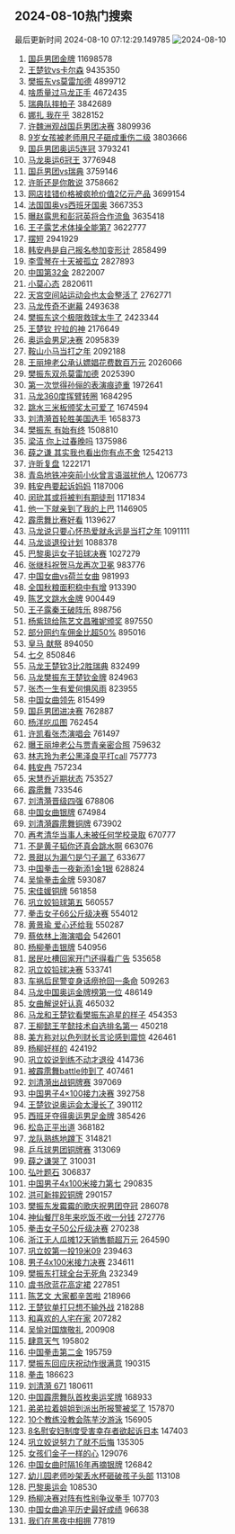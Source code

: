 ## 2024-08-10热门搜索 
最后更新时间 2024-08-10 07:12:29.149785 
![2024-08-10](https://imgs-storage.s3.us-east-005.backblazeb2.com/20240810/2024-08-10.png?versionId=4_z8fbbed132d73df8689c40f13_f111baeb4bebfa353_d20240809_m231228_c005_v0501002_t0010_u01723245148645) 
1. [国乒男团金牌](https://s.weibo.com/weibo?q=%23%E5%9B%BD%E4%B9%92%E7%94%B7%E5%9B%A2%E9%87%91%E7%89%8C%23&t=31&band_rank=1&Refer=top) 11698578
1. [王楚钦vs卡尔森](https://s.weibo.com/weibo?q=%23%E7%8E%8B%E6%A5%9A%E9%92%A6vs%E5%8D%A1%E5%B0%94%E6%A3%AE%23&t=31&band_rank=2&Refer=top) 9435350
1. [樊振东vs莫雷加德](https://s.weibo.com/weibo?q=%E6%A8%8A%E6%8C%AF%E4%B8%9Cvs%E8%8E%AB%E9%9B%B7%E5%8A%A0%E5%BE%B7&t=31&band_rank=3&Refer=top) 4899712
1. [啥质量过马龙正手](https://s.weibo.com/weibo?q=%23%E5%95%A5%E8%B4%A8%E9%87%8F%E8%BF%87%E9%A9%AC%E9%BE%99%E6%AD%A3%E6%89%8B%23&t=31&band_rank=4&Refer=top) 4672435
1. [瑞典队摔拍子](https://s.weibo.com/weibo?q=%23%E7%91%9E%E5%85%B8%E9%98%9F%E6%91%94%E6%8B%8D%E5%AD%90%23&t=31&band_rank=5&Refer=top) 3842689
1. [娜扎 我在乎](https://s.weibo.com/weibo?q=%E5%A8%9C%E6%89%8E%20%E6%88%91%E5%9C%A8%E4%B9%8E&t=31&band_rank=6&Refer=top) 3828152
1. [许魏洲观战国乒男团决赛](https://s.weibo.com/weibo?q=%E8%AE%B8%E9%AD%8F%E6%B4%B2%E8%A7%82%E6%88%98%E5%9B%BD%E4%B9%92%E7%94%B7%E5%9B%A2%E5%86%B3%E8%B5%9B&t=31&band_rank=7&Refer=top) 3809936
1. [9岁女孩被老师用尺子砸成重伤二级](https://s.weibo.com/weibo?q=%239%E5%B2%81%E5%A5%B3%E5%AD%A9%E8%A2%AB%E8%80%81%E5%B8%88%E7%94%A8%E5%B0%BA%E5%AD%90%E7%A0%B8%E6%88%90%E9%87%8D%E4%BC%A4%E4%BA%8C%E7%BA%A7%23&t=31&band_rank=8&Refer=top) 3803666
1. [国乒男团奥运5连冠](https://s.weibo.com/weibo?q=%23%E5%9B%BD%E4%B9%92%E7%94%B7%E5%9B%A2%E5%A5%A5%E8%BF%905%E8%BF%9E%E5%86%A0%23&t=31&band_rank=9&Refer=top) 3793241
1. [马龙奥运6冠王](https://s.weibo.com/weibo?q=%23%E9%A9%AC%E9%BE%99%E5%A5%A5%E8%BF%906%E5%86%A0%E7%8E%8B%23&t=31&band_rank=10&Refer=top) 3776948
1. [国乒男团vs瑞典](https://s.weibo.com/weibo?q=%23%E5%9B%BD%E4%B9%92%E7%94%B7%E5%9B%A2vs%E7%91%9E%E5%85%B8%23&t=31&band_rank=11&Refer=top) 3759146
1. [许昕还是你敢说](https://s.weibo.com/weibo?q=%23%E8%AE%B8%E6%98%95%E8%BF%98%E6%98%AF%E4%BD%A0%E6%95%A2%E8%AF%B4%23&t=31&band_rank=12&Refer=top) 3758662
1. [网店挂错价格被疯抢价值2亿元产品](https://s.weibo.com/weibo?q=%23%E7%BD%91%E5%BA%97%E6%8C%82%E9%94%99%E4%BB%B7%E6%A0%BC%E8%A2%AB%E7%96%AF%E6%8A%A2%E4%BB%B7%E5%80%BC2%E4%BA%BF%E5%85%83%E4%BA%A7%E5%93%81%23&t=31&band_rank=13&Refer=top) 3699154
1. [法国国奥vs西班牙国奥](https://s.weibo.com/weibo?q=%23%E6%B3%95%E5%9B%BD%E5%9B%BD%E5%A5%A5vs%E8%A5%BF%E7%8F%AD%E7%89%99%E5%9B%BD%E5%A5%A5%23&t=31&band_rank=14&Refer=top) 3667353
1. [曝赵露思和彭冠英将合作流鱼](https://s.weibo.com/weibo?q=%23%E6%9B%9D%E8%B5%B5%E9%9C%B2%E6%80%9D%E5%92%8C%E5%BD%AD%E5%86%A0%E8%8B%B1%E5%B0%86%E5%90%88%E4%BD%9C%E6%B5%81%E9%B1%BC%23&t=31&band_rank=15&Refer=top) 3635418
1. [王子露艺术体操全能第7](https://s.weibo.com/weibo?q=%23%E7%8E%8B%E5%AD%90%E9%9C%B2%E8%89%BA%E6%9C%AF%E4%BD%93%E6%93%8D%E5%85%A8%E8%83%BD%E7%AC%AC7%23&t=31&band_rank=16&Refer=top) 3622777
1. [摆短](https://s.weibo.com/weibo?q=%E6%91%86%E7%9F%AD&t=31&band_rank=17&Refer=top) 2941929
1. [韩安冉是自己报名参加变形计](https://s.weibo.com/weibo?q=%E9%9F%A9%E5%AE%89%E5%86%89%E6%98%AF%E8%87%AA%E5%B7%B1%E6%8A%A5%E5%90%8D%E5%8F%82%E5%8A%A0%E5%8F%98%E5%BD%A2%E8%AE%A1&t=31&band_rank=18&Refer=top) 2858499
1. [李雪琴在十天被孤立](https://s.weibo.com/weibo?q=%23%E6%9D%8E%E9%9B%AA%E7%90%B4%E5%9C%A8%E5%8D%81%E5%A4%A9%E8%A2%AB%E5%AD%A4%E7%AB%8B%23&t=31&band_rank=19&Refer=top) 2827893
1. [中国第32金](https://s.weibo.com/weibo?q=%23%E4%B8%AD%E5%9B%BD%E7%AC%AC32%E9%87%91%23&t=31&band_rank=20&Refer=top) 2822007
1. [小莫心态](https://s.weibo.com/weibo?q=%E5%B0%8F%E8%8E%AB%E5%BF%83%E6%80%81&t=31&band_rank=21&Refer=top) 2820611
1. [天宫空间站运动会也太会整活了](https://s.weibo.com/weibo?q=%23%E5%A4%A9%E5%AE%AB%E7%A9%BA%E9%97%B4%E7%AB%99%E8%BF%90%E5%8A%A8%E4%BC%9A%E4%B9%9F%E5%A4%AA%E4%BC%9A%E6%95%B4%E6%B4%BB%E4%BA%86%23&t=31&band_rank=3&Refer=top) 2762771
1. [马龙传奇不谢幕](https://s.weibo.com/weibo?q=%23%E9%A9%AC%E9%BE%99%E4%BC%A0%E5%A5%87%E4%B8%8D%E8%B0%A2%E5%B9%95%23&t=31&band_rank=22&Refer=top) 2493638
1. [樊振东这个极限救球太牛了](https://s.weibo.com/weibo?q=%23%E6%A8%8A%E6%8C%AF%E4%B8%9C%E8%BF%99%E4%B8%AA%E6%9E%81%E9%99%90%E6%95%91%E7%90%83%E5%A4%AA%E7%89%9B%E4%BA%86%23&t=31&band_rank=32&Refer=top) 2423344
1. [王楚钦 拧拉的神](https://s.weibo.com/weibo?q=%E7%8E%8B%E6%A5%9A%E9%92%A6%20%E6%8B%A7%E6%8B%89%E7%9A%84%E7%A5%9E&t=31&band_rank=23&Refer=top) 2176649
1. [奥运会男足决赛](https://s.weibo.com/weibo?q=%23%E5%A5%A5%E8%BF%90%E4%BC%9A%E7%94%B7%E8%B6%B3%E5%86%B3%E8%B5%9B%23&t=31&band_rank=10&Refer=top) 2095839
1. [鞍山小马当打之年](https://s.weibo.com/weibo?q=%23%E9%9E%8D%E5%B1%B1%E5%B0%8F%E9%A9%AC%E5%BD%93%E6%89%93%E4%B9%8B%E5%B9%B4%23&t=31&band_rank=24&Refer=top) 2092188
1. [王丽坤老公承认嫖娼花费数百万元](https://s.weibo.com/weibo?q=%23%E7%8E%8B%E4%B8%BD%E5%9D%A4%E8%80%81%E5%85%AC%E6%89%BF%E8%AE%A4%E5%AB%96%E5%A8%BC%E8%8A%B1%E8%B4%B9%E6%95%B0%E7%99%BE%E4%B8%87%E5%85%83%23&t=31&band_rank=25&Refer=top) 2026066
1. [樊振东双杀莫雷加德](https://s.weibo.com/weibo?q=%23%E6%A8%8A%E6%8C%AF%E4%B8%9C%E5%8F%8C%E6%9D%80%E8%8E%AB%E9%9B%B7%E5%8A%A0%E5%BE%B7%23&t=31&band_rank=26&Refer=top) 2025390
1. [第一次觉得孙俪的表演痕迹重](https://s.weibo.com/weibo?q=%E7%AC%AC%E4%B8%80%E6%AC%A1%E8%A7%89%E5%BE%97%E5%AD%99%E4%BF%AA%E7%9A%84%E8%A1%A8%E6%BC%94%E7%97%95%E8%BF%B9%E9%87%8D&t=31&band_rank=36&Refer=top) 1972641
1. [马龙360度挥臂转圈](https://s.weibo.com/weibo?q=%E9%A9%AC%E9%BE%99360%E5%BA%A6%E6%8C%A5%E8%87%82%E8%BD%AC%E5%9C%88&t=31&band_rank=27&Refer=top) 1684295
1. [跳水三米板颁奖太可爱了](https://s.weibo.com/weibo?q=%E8%B7%B3%E6%B0%B4%E4%B8%89%E7%B1%B3%E6%9D%BF%E9%A2%81%E5%A5%96%E5%A4%AA%E5%8F%AF%E7%88%B1%E4%BA%86&t=31&band_rank=27&Refer=top) 1674594
1. [刘清漪首轮胜美国选手](https://s.weibo.com/weibo?q=%23%E5%88%98%E6%B8%85%E6%BC%AA%E9%A6%96%E8%BD%AE%E8%83%9C%E7%BE%8E%E5%9B%BD%E9%80%89%E6%89%8B%23&t=31&band_rank=28&Refer=top) 1658373
1. [樊振东 有始有终](https://s.weibo.com/weibo?q=%E6%A8%8A%E6%8C%AF%E4%B8%9C%20%E6%9C%89%E5%A7%8B%E6%9C%89%E7%BB%88&t=31&band_rank=4&Refer=top) 1508810
1. [梁洁 你上过春晚吗](https://s.weibo.com/weibo?q=%E6%A2%81%E6%B4%81%20%E4%BD%A0%E4%B8%8A%E8%BF%87%E6%98%A5%E6%99%9A%E5%90%97&t=31&band_rank=29&Refer=top) 1375986
1. [薛之谦 其实我也看出你有点不舍](https://s.weibo.com/weibo?q=%E8%96%9B%E4%B9%8B%E8%B0%A6%20%E5%85%B6%E5%AE%9E%E6%88%91%E4%B9%9F%E7%9C%8B%E5%87%BA%E4%BD%A0%E6%9C%89%E7%82%B9%E4%B8%8D%E8%88%8D&t=31&band_rank=30&Refer=top) 1254213
1. [许昕复盘](https://s.weibo.com/weibo?q=%23%E8%AE%B8%E6%98%95%E5%A4%8D%E7%9B%98%23&t=31&band_rank=31&Refer=top) 1222171
1. [青岛地铁冲突前小伙曾言语滋扰他人](https://s.weibo.com/weibo?q=%23%E9%9D%92%E5%B2%9B%E5%9C%B0%E9%93%81%E5%86%B2%E7%AA%81%E5%89%8D%E5%B0%8F%E4%BC%99%E6%9B%BE%E8%A8%80%E8%AF%AD%E6%BB%8B%E6%89%B0%E4%BB%96%E4%BA%BA%23&t=31&band_rank=32&Refer=top) 1206773
1. [韩安冉要起诉妈妈](https://s.weibo.com/weibo?q=%E9%9F%A9%E5%AE%89%E5%86%89%E8%A6%81%E8%B5%B7%E8%AF%89%E5%A6%88%E5%A6%88&t=31&band_rank=33&Refer=top) 1187006
1. [闵玧其或将被判有期徒刑](https://s.weibo.com/weibo?q=%23%E9%97%B5%E7%8E%A7%E5%85%B6%E6%88%96%E5%B0%86%E8%A2%AB%E5%88%A4%E6%9C%89%E6%9C%9F%E5%BE%92%E5%88%91%23&t=31&band_rank=34&Refer=top) 1171834
1. [他一下就亲到了我的上巴](https://s.weibo.com/weibo?q=%E4%BB%96%E4%B8%80%E4%B8%8B%E5%B0%B1%E4%BA%B2%E5%88%B0%E4%BA%86%E6%88%91%E7%9A%84%E4%B8%8A%E5%B7%B4&t=31&band_rank=35&Refer=top) 1146905
1. [霹雳舞比赛好看](https://s.weibo.com/weibo?q=%23%E9%9C%B9%E9%9B%B3%E8%88%9E%E6%AF%94%E8%B5%9B%E5%A5%BD%E7%9C%8B%23&t=31&band_rank=36&Refer=top) 1139627
1. [马龙说只要心怀热爱就永远是当打之年](https://s.weibo.com/weibo?q=%23%E9%A9%AC%E9%BE%99%E8%AF%B4%E5%8F%AA%E8%A6%81%E5%BF%83%E6%80%80%E7%83%AD%E7%88%B1%E5%B0%B1%E6%B0%B8%E8%BF%9C%E6%98%AF%E5%BD%93%E6%89%93%E4%B9%8B%E5%B9%B4%23&t=31&band_rank=41&Refer=top) 1091111
1. [马龙谈退役计划](https://s.weibo.com/weibo?q=%23%E9%A9%AC%E9%BE%99%E8%B0%88%E9%80%80%E5%BD%B9%E8%AE%A1%E5%88%92%23&t=31&band_rank=25&Refer=top) 1088378
1. [巴黎奥运女子铅球决赛](https://s.weibo.com/weibo?q=%23%E5%B7%B4%E9%BB%8E%E5%A5%A5%E8%BF%90%E5%A5%B3%E5%AD%90%E9%93%85%E7%90%83%E5%86%B3%E8%B5%9B%23&t=31&band_rank=15&Refer=top) 1027279
1. [张继科祝贺马龙再次卫冕](https://s.weibo.com/weibo?q=%23%E5%BC%A0%E7%BB%A7%E7%A7%91%E7%A5%9D%E8%B4%BA%E9%A9%AC%E9%BE%99%E5%86%8D%E6%AC%A1%E5%8D%AB%E5%86%95%23&t=31&band_rank=31&Refer=top) 983776
1. [中国女曲vs荷兰女曲](https://s.weibo.com/weibo?q=%23%E4%B8%AD%E5%9B%BD%E5%A5%B3%E6%9B%B2vs%E8%8D%B7%E5%85%B0%E5%A5%B3%E6%9B%B2%23&t=31&band_rank=9&Refer=top) 981993
1. [全国秋粮面积稳中有增](https://s.weibo.com/weibo?q=%23%E5%85%A8%E5%9B%BD%E7%A7%8B%E7%B2%AE%E9%9D%A2%E7%A7%AF%E7%A8%B3%E4%B8%AD%E6%9C%89%E5%A2%9E%23&t=31&band_rank=3&Refer=top) 913390
1. [陈艺文跳水金牌](https://s.weibo.com/weibo?q=%23%E9%99%88%E8%89%BA%E6%96%87%E8%B7%B3%E6%B0%B4%E9%87%91%E7%89%8C%23&t=31&band_rank=37&Refer=top) 900449
1. [王子露秦王破阵乐](https://s.weibo.com/weibo?q=%E7%8E%8B%E5%AD%90%E9%9C%B2%E7%A7%A6%E7%8E%8B%E7%A0%B4%E9%98%B5%E4%B9%90&t=31&band_rank=38&Refer=top) 898756
1. [杨紫琼给陈艺文昌雅妮颁奖](https://s.weibo.com/weibo?q=%23%E6%9D%A8%E7%B4%AB%E7%90%BC%E7%BB%99%E9%99%88%E8%89%BA%E6%96%87%E6%98%8C%E9%9B%85%E5%A6%AE%E9%A2%81%E5%A5%96%23&t=31&band_rank=39&Refer=top) 897550
1. [部分网约车佣金比超50%](https://s.weibo.com/weibo?q=%23%E9%83%A8%E5%88%86%E7%BD%91%E7%BA%A6%E8%BD%A6%E4%BD%A3%E9%87%91%E6%AF%94%E8%B6%8550%25%23&t=31&band_rank=40&Refer=top) 895016
1. [皇马 献祭](https://s.weibo.com/weibo?q=%E7%9A%87%E9%A9%AC%20%E7%8C%AE%E7%A5%AD&t=31&band_rank=41&Refer=top) 894050
1. [七夕](https://s.weibo.com/weibo?q=%23%E4%B8%83%E5%A4%95%23&t=31&band_rank=49&Refer=top) 850846
1. [马龙王楚钦3比2胜瑞典](https://s.weibo.com/weibo?q=%23%E9%A9%AC%E9%BE%99%E7%8E%8B%E6%A5%9A%E9%92%A63%E6%AF%942%E8%83%9C%E7%91%9E%E5%85%B8%23&t=31&band_rank=42&Refer=top) 832499
1. [马龙樊振东王楚钦金牌](https://s.weibo.com/weibo?q=%23%E9%A9%AC%E9%BE%99%E6%A8%8A%E6%8C%AF%E4%B8%9C%E7%8E%8B%E6%A5%9A%E9%92%A6%E9%87%91%E7%89%8C%23&t=31&band_rank=38&Refer=top) 824963
1. [张杰一生有爱何惧风雨](https://s.weibo.com/weibo?q=%23%E5%BC%A0%E6%9D%B0%E4%B8%80%E7%94%9F%E6%9C%89%E7%88%B1%E4%BD%95%E6%83%A7%E9%A3%8E%E9%9B%A8%23&t=31&band_rank=34&Refer=top) 823955
1. [中国女曲领先](https://s.weibo.com/weibo?q=%23%E4%B8%AD%E5%9B%BD%E5%A5%B3%E6%9B%B2%E9%A2%86%E5%85%88%23&t=31&band_rank=14&Refer=top) 815499
1. [国乒男团进决赛](https://s.weibo.com/weibo?q=%23%E5%9B%BD%E4%B9%92%E7%94%B7%E5%9B%A2%E8%BF%9B%E5%86%B3%E8%B5%9B%23&t=31&band_rank=43&Refer=top) 762887
1. [杨洋吃瓜图](https://s.weibo.com/weibo?q=%23%E6%9D%A8%E6%B4%8B%E5%90%83%E7%93%9C%E5%9B%BE%23&t=31&band_rank=44&Refer=top) 762454
1. [许凯看张杰演唱会](https://s.weibo.com/weibo?q=%E8%AE%B8%E5%87%AF%E7%9C%8B%E5%BC%A0%E6%9D%B0%E6%BC%94%E5%94%B1%E4%BC%9A&t=31&band_rank=45&Refer=top) 761497
1. [曝王丽坤老公与贾青亲密合照](https://s.weibo.com/weibo?q=%23%E6%9B%9D%E7%8E%8B%E4%B8%BD%E5%9D%A4%E8%80%81%E5%85%AC%E4%B8%8E%E8%B4%BE%E9%9D%92%E4%BA%B2%E5%AF%86%E5%90%88%E7%85%A7%23&t=31&band_rank=46&Refer=top) 759632
1. [林志玲为老公黑泽良平打call](https://s.weibo.com/weibo?q=%23%E6%9E%97%E5%BF%97%E7%8E%B2%E4%B8%BA%E8%80%81%E5%85%AC%E9%BB%91%E6%B3%BD%E8%89%AF%E5%B9%B3%E6%89%93call%23&t=31&band_rank=47&Refer=top) 757773
1. [韩安冉](https://s.weibo.com/weibo?q=%E9%9F%A9%E5%AE%89%E5%86%89&t=31&band_rank=48&Refer=top) 757234
1. [宋慧乔近期状态](https://s.weibo.com/weibo?q=%23%E5%AE%8B%E6%85%A7%E4%B9%94%E8%BF%91%E6%9C%9F%E7%8A%B6%E6%80%81%23&t=31&band_rank=50&Refer=top) 753527
1. [霹雳舞](https://s.weibo.com/weibo?q=%23%E9%9C%B9%E9%9B%B3%E8%88%9E%23&t=31&band_rank=40&Refer=top) 733546
1. [刘清漪晋级四强](https://s.weibo.com/weibo?q=%23%E5%88%98%E6%B8%85%E6%BC%AA%E6%99%8B%E7%BA%A7%E5%9B%9B%E5%BC%BA%23&t=31&band_rank=9&Refer=top) 678806
1. [中国女曲银牌](https://s.weibo.com/weibo?q=%23%E4%B8%AD%E5%9B%BD%E5%A5%B3%E6%9B%B2%E9%93%B6%E7%89%8C%23&t=31&band_rank=9&Refer=top) 674984
1. [刘清漪霹雳舞铜牌](https://s.weibo.com/weibo?q=%23%E5%88%98%E6%B8%85%E6%BC%AA%E9%9C%B9%E9%9B%B3%E8%88%9E%E9%93%9C%E7%89%8C%23&t=31&band_rank=10&Refer=top) 673902
1. [再考清华当事人未被任何学校录取](https://s.weibo.com/weibo?q=%23%E5%86%8D%E8%80%83%E6%B8%85%E5%8D%8E%E5%BD%93%E4%BA%8B%E4%BA%BA%E6%9C%AA%E8%A2%AB%E4%BB%BB%E4%BD%95%E5%AD%A6%E6%A0%A1%E5%BD%95%E5%8F%96%23&t=31&band_rank=11&Refer=top) 670777
1. [不是黄子韬你还真会跳水啊](https://s.weibo.com/weibo?q=%E4%B8%8D%E6%98%AF%E9%BB%84%E5%AD%90%E9%9F%AC%E4%BD%A0%E8%BF%98%E7%9C%9F%E4%BC%9A%E8%B7%B3%E6%B0%B4%E5%95%8A&t=31&band_rank=43&Refer=top) 663076
1. [景甜以为漏勺是勺子漏了](https://s.weibo.com/weibo?q=%E6%99%AF%E7%94%9C%E4%BB%A5%E4%B8%BA%E6%BC%8F%E5%8B%BA%E6%98%AF%E5%8B%BA%E5%AD%90%E6%BC%8F%E4%BA%86&t=31&band_rank=50&Refer=top) 633677
1. [中国拳击一夜新添1金1银](https://s.weibo.com/weibo?q=%23%E4%B8%AD%E5%9B%BD%E6%8B%B3%E5%87%BB%E4%B8%80%E5%A4%9C%E6%96%B0%E6%B7%BB1%E9%87%911%E9%93%B6%23&t=31&band_rank=5&Refer=top) 628824
1. [吴愉拳击金牌](https://s.weibo.com/weibo?q=%23%E5%90%B4%E6%84%89%E6%8B%B3%E5%87%BB%E9%87%91%E7%89%8C%23&t=31&band_rank=8&Refer=top) 593087
1. [宋佳媛铜牌](https://s.weibo.com/weibo?q=%23%E5%AE%8B%E4%BD%B3%E5%AA%9B%E9%93%9C%E7%89%8C%23&t=31&band_rank=15&Refer=top) 561858
1. [巩立姣铅球第五](https://s.weibo.com/weibo?q=%23%E5%B7%A9%E7%AB%8B%E5%A7%A3%E9%93%85%E7%90%83%E7%AC%AC%E4%BA%94%23&t=31&band_rank=6&Refer=top) 560557
1. [拳击女子66公斤级决赛](https://s.weibo.com/weibo?q=%23%E6%8B%B3%E5%87%BB%E5%A5%B3%E5%AD%9066%E5%85%AC%E6%96%A4%E7%BA%A7%E5%86%B3%E8%B5%9B%23&t=31&band_rank=10&Refer=top) 554012
1. [黄景瑜 爱心还给我](https://s.weibo.com/weibo?q=%E9%BB%84%E6%99%AF%E7%91%9C%20%E7%88%B1%E5%BF%83%E8%BF%98%E7%BB%99%E6%88%91&t=31&band_rank=46&Refer=top) 550287
1. [蔡依林上海演唱会](https://s.weibo.com/weibo?q=%E8%94%A1%E4%BE%9D%E6%9E%97%E4%B8%8A%E6%B5%B7%E6%BC%94%E5%94%B1%E4%BC%9A&t=31&band_rank=49&Refer=top) 542601
1. [杨柳拳击银牌](https://s.weibo.com/weibo?q=%23%E6%9D%A8%E6%9F%B3%E6%8B%B3%E5%87%BB%E9%93%B6%E7%89%8C%23&t=31&band_rank=9&Refer=top) 540956
1. [居民吐槽回家开门还得看广告](https://s.weibo.com/weibo?q=%23%E5%B1%85%E6%B0%91%E5%90%90%E6%A7%BD%E5%9B%9E%E5%AE%B6%E5%BC%80%E9%97%A8%E8%BF%98%E5%BE%97%E7%9C%8B%E5%B9%BF%E5%91%8A%23&t=31&band_rank=13&Refer=top) 535658
1. [巩立姣铅球决赛](https://s.weibo.com/weibo?q=%23%E5%B7%A9%E7%AB%8B%E5%A7%A3%E9%93%85%E7%90%83%E5%86%B3%E8%B5%9B%23&t=31&band_rank=10&Refer=top) 533741
1. [车祸后民警变身话痨抢回一条命](https://s.weibo.com/weibo?q=%23%E8%BD%A6%E7%A5%B8%E5%90%8E%E6%B0%91%E8%AD%A6%E5%8F%98%E8%BA%AB%E8%AF%9D%E7%97%A8%E6%8A%A2%E5%9B%9E%E4%B8%80%E6%9D%A1%E5%91%BD%23&t=31&band_rank=46&Refer=top) 509263
1. [马龙中国奥运金牌榜第一位](https://s.weibo.com/weibo?q=%23%E9%A9%AC%E9%BE%99%E4%B8%AD%E5%9B%BD%E5%A5%A5%E8%BF%90%E9%87%91%E7%89%8C%E6%A6%9C%E7%AC%AC%E4%B8%80%E4%BD%8D%23&t=31&band_rank=9&Refer=top) 486149
1. [女曲解说好认真](https://s.weibo.com/weibo?q=%23%E5%A5%B3%E6%9B%B2%E8%A7%A3%E8%AF%B4%E5%A5%BD%E8%AE%A4%E7%9C%9F%23&t=31&band_rank=10&Refer=top) 465032
1. [马龙和王楚钦看樊振东追星的样子](https://s.weibo.com/weibo?q=%23%E9%A9%AC%E9%BE%99%E5%92%8C%E7%8E%8B%E6%A5%9A%E9%92%A6%E7%9C%8B%E6%A8%8A%E6%8C%AF%E4%B8%9C%E8%BF%BD%E6%98%9F%E7%9A%84%E6%A0%B7%E5%AD%90%23&t=31&band_rank=36&Refer=top) 454353
1. [王柳懿王芊懿技术自选排名第一](https://s.weibo.com/weibo?q=%23%E7%8E%8B%E6%9F%B3%E6%87%BF%E7%8E%8B%E8%8A%8A%E6%87%BF%E6%8A%80%E6%9C%AF%E8%87%AA%E9%80%89%E6%8E%92%E5%90%8D%E7%AC%AC%E4%B8%80%23&t=31&band_rank=14&Refer=top) 450218
1. [美方称对以色列财长言论感到震惊](https://s.weibo.com/weibo?q=%23%E7%BE%8E%E6%96%B9%E7%A7%B0%E5%AF%B9%E4%BB%A5%E8%89%B2%E5%88%97%E8%B4%A2%E9%95%BF%E8%A8%80%E8%AE%BA%E6%84%9F%E5%88%B0%E9%9C%87%E6%83%8A%23&t=31&band_rank=8&Refer=top) 426461
1. [杨柳好样的](https://s.weibo.com/weibo?q=%23%E6%9D%A8%E6%9F%B3%E5%A5%BD%E6%A0%B7%E7%9A%84%23&t=31&band_rank=9&Refer=top) 424192
1. [巩立姣说到练不动才退役](https://s.weibo.com/weibo?q=%23%E5%B7%A9%E7%AB%8B%E5%A7%A3%E8%AF%B4%E5%88%B0%E7%BB%83%E4%B8%8D%E5%8A%A8%E6%89%8D%E9%80%80%E5%BD%B9%23&t=31&band_rank=10&Refer=top) 414736
1. [被霹雳舞battle帅到了](https://s.weibo.com/weibo?q=%23%E8%A2%AB%E9%9C%B9%E9%9B%B3%E8%88%9Ebattle%E5%B8%85%E5%88%B0%E4%BA%86%23&t=31&band_rank=9&Refer=top) 407461
1. [刘清漪出战铜牌赛](https://s.weibo.com/weibo?q=%23%E5%88%98%E6%B8%85%E6%BC%AA%E5%87%BA%E6%88%98%E9%93%9C%E7%89%8C%E8%B5%9B%23&t=31&band_rank=15&Refer=top) 397069
1. [中国男子4×100接力决赛](https://s.weibo.com/weibo?q=%23%E4%B8%AD%E5%9B%BD%E7%94%B7%E5%AD%904%C3%97100%E6%8E%A5%E5%8A%9B%E5%86%B3%E8%B5%9B%23&t=31&band_rank=14&Refer=top) 392758
1. [王楚钦说奥运会太漫长了](https://s.weibo.com/weibo?q=%23%E7%8E%8B%E6%A5%9A%E9%92%A6%E8%AF%B4%E5%A5%A5%E8%BF%90%E4%BC%9A%E5%A4%AA%E6%BC%AB%E9%95%BF%E4%BA%86%23&t=31&band_rank=39&Refer=top) 390112
1. [西班牙夺得奥运男足金牌](https://s.weibo.com/weibo?q=%23%E8%A5%BF%E7%8F%AD%E7%89%99%E5%A4%BA%E5%BE%97%E5%A5%A5%E8%BF%90%E7%94%B7%E8%B6%B3%E9%87%91%E7%89%8C%23&t=31&band_rank=19&Refer=top) 385426
1. [松岛正平出道](https://s.weibo.com/weibo?q=%23%E6%9D%BE%E5%B2%9B%E6%AD%A3%E5%B9%B3%E5%87%BA%E9%81%93%23&t=31&band_rank=25&Refer=top) 368182
1. [龙队熟练地蹲下](https://s.weibo.com/weibo?q=%E9%BE%99%E9%98%9F%E7%86%9F%E7%BB%83%E5%9C%B0%E8%B9%B2%E4%B8%8B&t=31&band_rank=41&Refer=top) 314821
1. [乒乓球男团铜牌赛](https://s.weibo.com/weibo?q=%23%E4%B9%92%E4%B9%93%E7%90%83%E7%94%B7%E5%9B%A2%E9%93%9C%E7%89%8C%E8%B5%9B%23&t=31&band_rank=43&Refer=top) 313069
1. [薛之谦哭了](https://s.weibo.com/weibo?q=%E8%96%9B%E4%B9%8B%E8%B0%A6%E5%93%AD%E4%BA%86&t=31&band_rank=50&Refer=top) 310031
1. [弘叶题石](https://s.weibo.com/weibo?q=%23%E5%BC%98%E5%8F%B6%E9%A2%98%E7%9F%B3%23&t=31&band_rank=49&Refer=top) 306837
1. [中国男子4x100米接力第七](https://s.weibo.com/weibo?q=%23%E4%B8%AD%E5%9B%BD%E7%94%B7%E5%AD%904x100%E7%B1%B3%E6%8E%A5%E5%8A%9B%E7%AC%AC%E4%B8%83%23&t=31&band_rank=10&Refer=top) 290835
1. [洪可新摔跤铜牌](https://s.weibo.com/weibo?q=%23%E6%B4%AA%E5%8F%AF%E6%96%B0%E6%91%94%E8%B7%A4%E9%93%9C%E7%89%8C%23&t=31&band_rank=10&Refer=top) 290157
1. [樊振东发霉霉的歌庆祝男团夺冠](https://s.weibo.com/weibo?q=%23%E6%A8%8A%E6%8C%AF%E4%B8%9C%E5%8F%91%E9%9C%89%E9%9C%89%E7%9A%84%E6%AD%8C%E5%BA%86%E7%A5%9D%E7%94%B7%E5%9B%A2%E5%A4%BA%E5%86%A0%23&t=31&band_rank=43&Refer=top) 286078
1. [神仙餐厅8年来吃饭不收一分钱](https://s.weibo.com/weibo?q=%23%E7%A5%9E%E4%BB%99%E9%A4%90%E5%8E%858%E5%B9%B4%E6%9D%A5%E5%90%83%E9%A5%AD%E4%B8%8D%E6%94%B6%E4%B8%80%E5%88%86%E9%92%B1%23&t=31&band_rank=49&Refer=top) 272776
1. [拳击女子50公斤级决赛](https://s.weibo.com/weibo?q=%23%E6%8B%B3%E5%87%BB%E5%A5%B3%E5%AD%9050%E5%85%AC%E6%96%A4%E7%BA%A7%E5%86%B3%E8%B5%9B%23&t=31&band_rank=11&Refer=top) 270238
1. [浙江无人瓜摊12天销售额超万元](https://s.weibo.com/weibo?q=%23%E6%B5%99%E6%B1%9F%E6%97%A0%E4%BA%BA%E7%93%9C%E6%91%8A12%E5%A4%A9%E9%94%80%E5%94%AE%E9%A2%9D%E8%B6%85%E4%B8%87%E5%85%83%23&t=31&band_rank=30&Refer=top) 264590
1. [巩立姣第一投19米09](https://s.weibo.com/weibo?q=%23%E5%B7%A9%E7%AB%8B%E5%A7%A3%E7%AC%AC%E4%B8%80%E6%8A%9519%E7%B1%B309%23&t=31&band_rank=15&Refer=top) 239463
1. [男子4x100米接力决赛](https://s.weibo.com/weibo?q=%23%E7%94%B7%E5%AD%904x100%E7%B1%B3%E6%8E%A5%E5%8A%9B%E5%86%B3%E8%B5%9B%23&t=31&band_rank=37&Refer=top) 234611
1. [樊振东打球全台无死角](https://s.weibo.com/weibo?q=%23%E6%A8%8A%E6%8C%AF%E4%B8%9C%E6%89%93%E7%90%83%E5%85%A8%E5%8F%B0%E6%97%A0%E6%AD%BB%E8%A7%92%23&t=31&band_rank=42&Refer=top) 232349
1. [虞书欣蓝花高定裙](https://s.weibo.com/weibo?q=%23%E8%99%9E%E4%B9%A6%E6%AC%A3%E8%93%9D%E8%8A%B1%E9%AB%98%E5%AE%9A%E8%A3%99%23&t=31&band_rank=49&Refer=top) 227851
1. [陈艺文 大家都辛苦啦](https://s.weibo.com/weibo?q=%E9%99%88%E8%89%BA%E6%96%87%20%E5%A4%A7%E5%AE%B6%E9%83%BD%E8%BE%9B%E8%8B%A6%E5%95%A6&t=31&band_rank=9&Refer=top) 218966
1. [王楚钦单打只想不输外战](https://s.weibo.com/weibo?q=%23%E7%8E%8B%E6%A5%9A%E9%92%A6%E5%8D%95%E6%89%93%E5%8F%AA%E6%83%B3%E4%B8%8D%E8%BE%93%E5%A4%96%E6%88%98%23&t=31&band_rank=46&Refer=top) 218288
1. [和喜欢的人宅在家](https://s.weibo.com/weibo?q=%23%E5%92%8C%E5%96%9C%E6%AC%A2%E7%9A%84%E4%BA%BA%E5%AE%85%E5%9C%A8%E5%AE%B6%23&t=31&band_rank=50&Refer=top) 207282
1. [吴愉对国旗敬礼](https://s.weibo.com/weibo?q=%23%E5%90%B4%E6%84%89%E5%AF%B9%E5%9B%BD%E6%97%97%E6%95%AC%E7%A4%BC%23&t=31&band_rank=10&Refer=top) 200908
1. [肆意天气](https://s.weibo.com/weibo?q=%E8%82%86%E6%84%8F%E5%A4%A9%E6%B0%94&t=31&band_rank=48&Refer=top) 195802
1. [中国拳击第二金](https://s.weibo.com/weibo?q=%23%E4%B8%AD%E5%9B%BD%E6%8B%B3%E5%87%BB%E7%AC%AC%E4%BA%8C%E9%87%91%23&t=31&band_rank=18&Refer=top) 195759
1. [樊振东回应庆祝动作很满意](https://s.weibo.com/weibo?q=%23%E6%A8%8A%E6%8C%AF%E4%B8%9C%E5%9B%9E%E5%BA%94%E5%BA%86%E7%A5%9D%E5%8A%A8%E4%BD%9C%E5%BE%88%E6%BB%A1%E6%84%8F%23&t=31&band_rank=42&Refer=top) 190315
1. [拳击](https://s.weibo.com/weibo?q=%E6%8B%B3%E5%87%BB&t=31&band_rank=22&Refer=top) 186623
1. [刘清漪 671](https://s.weibo.com/weibo?q=%E5%88%98%E6%B8%85%E6%BC%AA%20671&t=31&band_rank=21&Refer=top) 180611
1. [中国霹雳舞队首枚奥运奖牌](https://s.weibo.com/weibo?q=%23%E4%B8%AD%E5%9B%BD%E9%9C%B9%E9%9B%B3%E8%88%9E%E9%98%9F%E9%A6%96%E6%9E%9A%E5%A5%A5%E8%BF%90%E5%A5%96%E7%89%8C%23&t=31&band_rank=10&Refer=top) 168933
1. [弟弟拉着姐姐到派出所报警被奖了](https://s.weibo.com/weibo?q=%23%E5%BC%9F%E5%BC%9F%E6%8B%89%E7%9D%80%E5%A7%90%E5%A7%90%E5%88%B0%E6%B4%BE%E5%87%BA%E6%89%80%E6%8A%A5%E8%AD%A6%E8%A2%AB%E5%A5%96%E4%BA%86%23&t=31&band_rank=36&Refer=top) 157870
1. [10个教练没教会陈芋汐游泳](https://s.weibo.com/weibo?q=%2310%E4%B8%AA%E6%95%99%E7%BB%83%E6%B2%A1%E6%95%99%E4%BC%9A%E9%99%88%E8%8A%8B%E6%B1%90%E6%B8%B8%E6%B3%B3%23&t=31&band_rank=42&Refer=top) 156905
1. [8名慰安妇制度受害幸存者欲起诉日本](https://s.weibo.com/weibo?q=%238%E5%90%8D%E6%85%B0%E5%AE%89%E5%A6%87%E5%88%B6%E5%BA%A6%E5%8F%97%E5%AE%B3%E5%B9%B8%E5%AD%98%E8%80%85%E6%AC%B2%E8%B5%B7%E8%AF%89%E6%97%A5%E6%9C%AC%23&t=31&band_rank=33&Refer=top) 147403
1. [巩立姣说努力了就不后悔](https://s.weibo.com/weibo?q=%23%E5%B7%A9%E7%AB%8B%E5%A7%A3%E8%AF%B4%E5%8A%AA%E5%8A%9B%E4%BA%86%E5%B0%B1%E4%B8%8D%E5%90%8E%E6%82%94%23&t=31&band_rank=15&Refer=top) 135305
1. [女孩们金子一样的心](https://s.weibo.com/weibo?q=%E5%A5%B3%E5%AD%A9%E4%BB%AC%E9%87%91%E5%AD%90%E4%B8%80%E6%A0%B7%E7%9A%84%E5%BF%83&t=31&band_rank=43&Refer=top) 129076
1. [中国女曲时隔16年再摘银牌](https://s.weibo.com/weibo?q=%23%E4%B8%AD%E5%9B%BD%E5%A5%B3%E6%9B%B2%E6%97%B6%E9%9A%9416%E5%B9%B4%E5%86%8D%E6%91%98%E9%93%B6%E7%89%8C%23&t=31&band_rank=10&Refer=top) 126842
1. [幼儿园老师吵架丢水杯砸破孩子头部](https://s.weibo.com/weibo?q=%23%E5%B9%BC%E5%84%BF%E5%9B%AD%E8%80%81%E5%B8%88%E5%90%B5%E6%9E%B6%E4%B8%A2%E6%B0%B4%E6%9D%AF%E7%A0%B8%E7%A0%B4%E5%AD%A9%E5%AD%90%E5%A4%B4%E9%83%A8%23&t=31&band_rank=50&Refer=top) 113108
1. [巴黎奥运会](https://s.weibo.com/weibo?q=%E5%B7%B4%E9%BB%8E%E5%A5%A5%E8%BF%90%E4%BC%9A&t=31&band_rank=46&Refer=top) 108530
1. [杨柳决赛对阵有性别争议拳手](https://s.weibo.com/weibo?q=%23%E6%9D%A8%E6%9F%B3%E5%86%B3%E8%B5%9B%E5%AF%B9%E9%98%B5%E6%9C%89%E6%80%A7%E5%88%AB%E4%BA%89%E8%AE%AE%E6%8B%B3%E6%89%8B%23&t=31&band_rank=31&Refer=top) 107703
1. [中国女曲追平历史最好成绩](https://s.weibo.com/weibo?q=%23%E4%B8%AD%E5%9B%BD%E5%A5%B3%E6%9B%B2%E8%BF%BD%E5%B9%B3%E5%8E%86%E5%8F%B2%E6%9C%80%E5%A5%BD%E6%88%90%E7%BB%A9%23&t=31&band_rank=42&Refer=top) 96638
1. [我们在黑夜中相拥](https://s.weibo.com/weibo?q=%E6%88%91%E4%BB%AC%E5%9C%A8%E9%BB%91%E5%A4%9C%E4%B8%AD%E7%9B%B8%E6%8B%A5&t=31&band_rank=48&Refer=top) 77819
